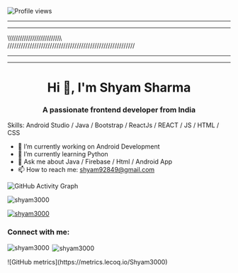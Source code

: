  ![Profile views](https://gpvc.arturio.dev/Shyam3000)  
*********************************************************
*********************************************************
\\\\\\\\\\\\\\\\\\\\\\\\\\\\\\\\\\\\\\\\\\\\\\\\\\\\\\\\\
/////////////////////////////////////////////////////////
**********************************************************
***********************************************************
<h1 align="center">Hi 👋, I'm Shyam Sharma</h1>
<h3 align="center">A passionate frontend developer from India</h3>

Skills: Android Studio / Java / Bootstrap / ReactJs / REACT / JS / HTML / CSS

- 🔭 I’m currently working on Android Development 
- 🌱 I’m currently learning Python 
- 💬 Ask me about Java / Firebase / Html / Android App 
- 📫 How to reach me: shyam92849@gmail.com 

![GitHub Activity Graph](https://activity-graph.herokuapp.com/graph?username=Shyam3000)  

<p align="left"> <img src="https://komarev.com/ghpvc/?username=shyam3000&label=Profile%20views&color=0e75b6&style=flat" alt="shyam3000" /> </p>

<p align="left"> <a href="https://github.com/ryo-ma/github-profile-trophy"><img src="https://github-profile-trophy.vercel.app/?username=shyam3000" alt="shyam3000" /></a> </p>

<h3 align="left">Connect with me:</h3>

<p>&nbsp;<img align="center" src="https://github-readme-stats.vercel.app/api?username=shyam3000&show_icons=true&locale=en" alt="shyam3000" />
  <img align="left" src="https://github-readme-stats.vercel.app/api/top-langs?username=shyam3000&show_icons=true&locale=en&layout=compact" alt="shyam3000" />
</p>
<p>![GitHub metrics](https://metrics.lecoq.io/Shyam3000)</p>
